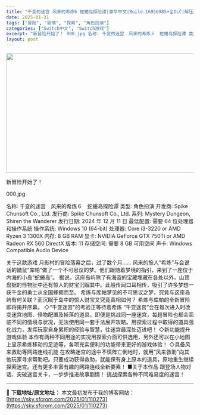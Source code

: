 ```yaml
---
title: "千变的迷宫 风来的希炼6 蛇蜷岛探险谭|豪华中文|Build.16956985+全DLC|解压即撸|"
date: 2025-01-31
tags: ["冒险", "剧情", "探索", "角色扮演"]
categories: ["Switch中文", "Switch游戏"]
excerpt: "新冒险开始了！ 000.jpg 名称: 千变的迷宫　风来的希炼６　蛇蜷岛探险谭 类型: 角色扮演 开发商: Spike Chunsoft Co., Ltd. 发行商: Spike Chunsoft Co., Ltd. 系列: Mystery Dungeon, Shiren the Wanderer &hellip;"
layout: post
---
```


<img class="aligncenter size-full wp-image-110259" src="https://sky.sfcrom.com/wp-content/uploads/2025/01/2025013108104869.webp" alt="" width="570" height="321" />

新冒险开始了！

000.jpg

名称: 千变的迷宫　风来的希炼６　蛇蜷岛探险谭
类型: 角色扮演
开发商: Spike Chunsoft Co., Ltd.
发行商: Spike Chunsoft Co., Ltd.
系列: Mystery Dungeon, Shiren the Wanderer
发行日期: 2024 年 12 月 11 日
最低配置:
需要 64 位处理器和操作系统
操作系统: Windows 10 (64-bit)
处理器: Core i3-3220 or AMD Ryzen 3 1300X
内存: 8 GB RAM
显卡: NVIDIA GeForce GTX 750Ti or AMD Radeon RX 560
DirectX 版本: 11
存储空间: 需要 8 GB 可用空间
声卡: Windows Compatible Audio Device

关于这款游戏
月影村的冒险落幕之后，过了数个月……
风来的旅人“希炼”与会说话的鼬鼠“库帕”做了一个不可思议的梦。他们跟随着梦境的指引，来到了一座位于内海的小岛“蛇蜷岛”。
据说，这座岛屿除了有海盗的宝藏埋藏在各处以外，山顶盘据的怪物肚中还有惊人的财宝沉眠其中。此般传闻口耳相传，吸引了许多梦想一获千金的勇士从全国蜂拥而至。
希炼与库帕梦见的不可思议之梦，究竟与这座岛屿有何关联？而沉眠于岛中的惊人财宝又究竟真相如何？
希炼与库帕的全新冒险即将揭开序幕。
◇“千变迷宫”的考验正等待着希炼
“千变迷宫”会在每次进入时改变迷宫地图、怪物配置及掉落的道具。即便是挑战同一座迷宫，每趟冒险也都会面临不同的情境与状况，无法使用同一套手法展开攻略。用探索过程中取得的道具强化战力，发挥玩家自身累积的经验与智慧，往迷宫最深处迈进吧！
◇新功能提升游戏体验
本作有两种不同用途的实况用探索介面可供选用，另外还可以在小地图上显示希炼移动的足迹等，各项充实便利的功能带来更好的游戏体验！
◇具备风来救助等网路连线机能
在攻略迷宫的途中不慎阵亡倒地时，就用“风来救助”向其他玩家寻求帮助吧。只要成功获得救助，就能保有身上原本的道具，原地重生继续探索迷宫。还有更多丰富有趣的网路连线全新要素！
■关于本作品
跟登场人物对话、突破迷宫关卡，一步步推进故事剧情！
挑战探索各种不同难易度的迷宫！

---
📖 **下载地址/原文地址：** 本文最初发布于我的博客网站：[https://sky.sfcrom.com/2025/01/110273](https://sky.sfcrom.com/2025/01/110273)

